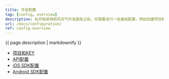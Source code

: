 ```yaml
---
title: 开发配置
tag: [config, overview]
description: 在开始使用和风天气开发服务之前，你需要进行一些基础配置，例如创建项目和KEY，下载SDK等等。
url: /docs/configuration/
ref: config-overview
---
```


{{ page.description | markdownify }}

- [项目和KEY](/docs/configuration/project-and-key/)
- [API配置](/docs/configuration/api-config/)
- [iOS SDK配置](/docs/configuration/ios-sdk-config/)
- [Android SDK配置](/docs/configuration/android-sdk-config/)
